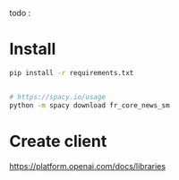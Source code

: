 todo : 
 
# Install 

```` bash
pip install -r requirements.txt 


# https://spacy.io/usage
python -m spacy download fr_core_news_sm


````


# Create client

https://platform.openai.com/docs/libraries


